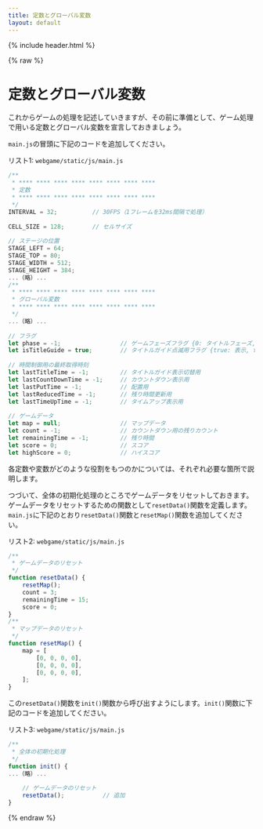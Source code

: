 ```yaml
---
title: 定数とグローバル変数
layout: default
---
```


{% include header.html %}

{% raw %}

# 定数とグローバル変数

これからゲームの処理を記述していきますが、その前に準備として、ゲーム処理で用いる定数とグローバル変数を宣言しておきましょう。

`main.js`の冒頭に下記のコードを追加してください。

リスト1: `webgame/static/js/main.js`
```js
/**
 * **** **** **** **** **** **** **** ****
 * 定数
 * **** **** **** **** **** **** **** ****
 */
INTERVAL = 32;          // 30FPS（1フレームを32ms間隔で処理）
 
CELL_SIZE = 128;        // セルサイズ
 
// ステージの位置
STAGE_LEFT = 64;
STAGE_TOP = 80;
STAGE_WIDTH = 512;
STAGE_HEIGHT = 384;
...（略）...
/**
 * **** **** **** **** **** **** **** ****
 * グローバル変数
 * **** **** **** **** **** **** **** ****
 */
...（略）...
 
// フラグ
let phase = -1;                 // ゲームフェーズフラグ {0: タイトルフェーズ, 1: カウントダウンフェーズ, 2: タッチフェーズ, 3: ゲームオーバーフェーズ}
let isTitleGuide = true;        // タイトルガイド点滅用フラグ {true: 表示, false: 非表示}
 
// 時間制御用の最終取得時刻
let lastTitleTime = -1;         // タイトルガイド表示切替用
let lastCountDownTime = -1;     // カウントダウン表示用
let lastPutTime = -1;           // 配置用
let lastReducedTime = -1;       // 残り時間更新用
let lastTimeUpTime = -1;        // タイムアップ表示用
 
// ゲームデータ
let map = null;                 // マップデータ
let count = -1;                 // カウントダウン用の残りカウント
let remainingTime = -1;         // 残り時間
let score = 0;                  // スコア
let highScore = 0;              // ハイスコア
```

各定数や変数がどのような役割をもつのかについては、それぞれ必要な箇所で説明します。

つづいて、全体の初期化処理のところでゲームデータをリセットしておきます。ゲームデータをリセットするための関数として`resetData()`関数を定義します。`main.js`に下記のとおり`resetData()`関数と`resetMap()`関数を追加してください。

リスト2: `webgame/static/js/main.js`
```js
/**
 * ゲームデータのリセット
 */
function resetData() {
    resetMap();
    count = 3;
    remainingTime = 15;
    score = 0;
}
/**
 * マップデータのリセット
 */
function resetMap() {
    map = [
        [0, 0, 0, 0],
        [0, 0, 0, 0],
        [0, 0, 0, 0],
    ];
}
```

この`resetData()`関数を`init()`関数から呼び出すようにします。`init()`関数に下記のコードを追加してください。

リスト3: `webgame/static/js/main.js`
```js
/**
 * 全体の初期化処理
 */
function init() {
...（略）...
 
    // ゲームデータのリセット
    resetData();           // 追加
}
```

{% endraw %}
